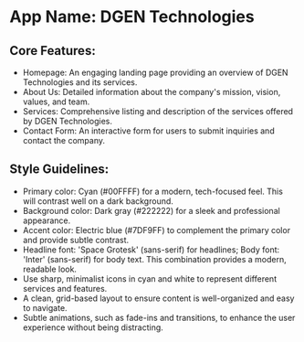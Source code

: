 # **App Name**: DGEN Technologies

## Core Features:

- Homepage: An engaging landing page providing an overview of DGEN Technologies and its services.
- About Us: Detailed information about the company's mission, vision, values, and team.
- Services: Comprehensive listing and description of the services offered by DGEN Technologies.
- Contact Form: An interactive form for users to submit inquiries and contact the company.

## Style Guidelines:

- Primary color: Cyan (#00FFFF) for a modern, tech-focused feel. This will contrast well on a dark background.
- Background color: Dark gray (#222222) for a sleek and professional appearance.
- Accent color: Electric blue (#7DF9FF) to complement the primary color and provide subtle contrast.
- Headline font: 'Space Grotesk' (sans-serif) for headlines; Body font: 'Inter' (sans-serif) for body text. This combination provides a modern, readable look.
- Use sharp, minimalist icons in cyan and white to represent different services and features.
- A clean, grid-based layout to ensure content is well-organized and easy to navigate.
- Subtle animations, such as fade-ins and transitions, to enhance the user experience without being distracting.